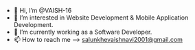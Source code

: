 - 👋 Hi, I’m @VAISH-16
- 👀 I’m interested in Website Development & Mobile Application Development.
- 🌱 I’m currently working as a Software Developer.
- 📫 How to reach me --> salunkhevaishnavi2001@gmail.com

<!---
VAISH-16/VAISH-16 is a ✨ special ✨ repository because its `README.md` (this file) appears on your GitHub profile.
You can click the Preview link to take a look at your changes.
--->
